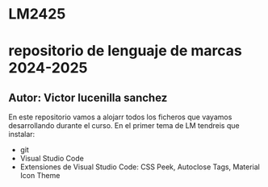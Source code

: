 # LM2425
# repositorio de lenguaje de marcas 2024-2025
## Autor: Victor lucenilla sanchez
En este repositorio vamos a alojarr todos los ficheros que vayamos desarrollando durante el curso. En el primer tema de LM tendreis que instalar:
- git
- Visual Studio Code
- Extensiones de Visual Studio Code: CSS Peek, Autoclose Tags, Material Icon Theme
